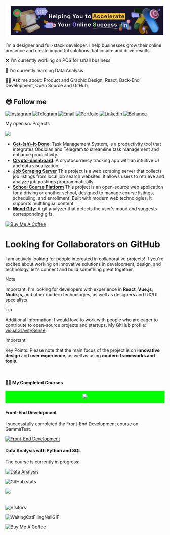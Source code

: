 ![Banner Test](img/banner-test.png)

I’m a designer and full-stack developer. I help businesses grow their online presence and create impactful solutions that inspire and drive results.
<br>

⚒️ I’m currently working on POS for small business

🏫 I’m currently learning Data Analysis

🙋‍♂️ Ask me about: Product and Graphic Design, React, Back-End Development, Open Source and GitHub 

## 😎 Follow me
[![Instagram](https://ziadoua.github.io/m3-Markdown-Badges/badges/Instagram/instagram1.svg)](https://www.instagram.com/gornainsta/) [![Telegram](https://ziadoua.github.io/m3-Markdown-Badges/badges/Telegram/telegram1.svg)](https://t.me/visual_sense/)
 [![Email](https://ziadoua.github.io/m3-Markdown-Badges/badges/Mail/mail2.svg)](mailto:dmitri.gornakov@gmail.com) [![Portfolio](https://ziadoua.github.io/m3-Markdown-Badges/badges/MyPortfolio/myportfolio1.svg)](https://visualgravitysense.github.io/website-portfolio-blog/) [![LinkedIn](https://ziadoua.github.io/m3-Markdown-Badges/badges/LinkedIn/linkedin1.svg)](https://www.linkedin.com/in/dmitri-gornakov-7a664840/) [![Behance](https://ziadoua.github.io/m3-Markdown-Badges/badges/Behance/behance1.svg)](https://www.behance.net/digo_agency) 


My open src Projects

![](https://i.imgur.com/waxVImv.png)

- **[Get-(sh)-It-Done](https://github.com/visualGravitySense/Get-sh-it-Done)**: Task Management System, is a productivity tool that integrates Obsidian and Telegram to streamline task management and enhance productivity.
- **[Crypto-dashboard](https://github.com/visualGravitySense/crypto-data)**: A cryptocurrency tracking app with an intuitive UI and data visualization.
- **[Job Scraping Server](https://github.com/visualGravitySense/digo_django)** This project is a web scraping server that collects job listings from local job search websites. It allows users to retrieve and analyze job postings programmatically.
- **[School Course Platform](https://github.com/visualGravitySense/auto-school)** This project is an open-source web application for a driving or another school, designed to manage course listings, scheduling, and enrollment. Built with modern web technologies, it supports multilingual content.
- **[Mood Gify](https://github.com/Kefirchik99/MoodGify-Front)**: A gif analyzer that detects the user's mood and suggests corresponding gifs.


<a href="https://buymeacoffee.com/visualgravitysense" target="_blank">
    <img src="https://cdn.buymeacoffee.com/buttons/v2/default-yellow.png" alt="Buy Me A Coffee" style="height: 50px !important;width: 180px !important;">
</a>

<br>

# Looking for Collaborators on GitHub

I am actively looking for people interested in collaborative projects! If you're excited about working on innovative solutions in development, design, and technology, let's connect and build something great together.

> [!NOTE]  
> Important: I'm looking for developers with experience in **React**, **Vue.js**, **Node.js**, and other modern technologies, as well as designers and UX/UI specialists.

> [!TIP]  
> Additional Information: I would love to work with people who are eager to contribute to open-source projects and startups. My GitHub profile: [visualGravitySense](https://github.com/visualGravitySense).

> [!IMPORTANT]  
> Key Points: Please note that the main focus of the project is on **innovative design** and **user experience**, as well as using **modern frameworks and tools**.

 <br>

#### 🧑‍🎓 My Completed Courses

<div align="center" style="background-color: #00FF00; padding: 10px;">
    <img src="https://user-images.githubusercontent.com/73097560/115834477-dbab4500-a447-11eb-908a-139a6edaec5c.gif" />
</div>


#### Front-End Development

I successfully completed the Front-End Development course on GammaTest.

[![Front-End Development](https://img.shields.io/badge/Front--End_Development-Certificate-%23007acc?style=for-the-badge&logo=html5&logoColor=white)](https://www.gammatest.net/certificates/56528a77cd50f8079eedfde706a098e7e0c6aeae.php)

#### Data Analysis with Python and SQL

The course is currently in progress:

[![Data Analysis](https://img.shields.io/badge/Data_Analysis-Python_&_SQL-%233572A5?style=for-the-badge&logo=python&logoColor=white)](https://www.gammatest.net/en/data_analysis_course.php)



 <div>

  
   ![GitHub stats](https://github-readme-stats.vercel.app/api?username=visualGravitySense&show_icons=true&hide_title=true&hide=prs&count_private=true&theme=tokyonight)
<!--   <img src="https://github-readme-stats.vercel.app/api?username=visualGravitySense&show_icons=true&locale=en&langs_count=20&count_private=true&theme=radical&layout=compact&hide_border=false&bg_color=000000&border_color=808080"  height=100%/> -->
  

<a href="https://github.com/visualGravitySense">
  <img src="https://github-profile-summary-cards.vercel.app/api/cards/profile-details?username=visualGravitySense&theme=tokyonight"/>
</a>
</div>





<br/>







<!--
![My GitHub activity](https://github-readme-activity-graph.vercel.app/graph?username=visualGravitySense&theme=github-compact)
-->

![Visitors](https://komarev.com/ghpvc/?username=visualGravitySense&label=visitors&color=0e75b6&style=for-the-badge)

![WaitingCatFilingNailGIF](https://github.com/user-attachments/assets/e354fcb0-bd38-4788-9008-ae210cd6cf01)

<a href="https://buymeacoffee.com/visualgravitysense" target="_blank">
    <img src="https://cdn.buymeacoffee.com/buttons/v2/default-yellow.png" alt="Buy Me A Coffee" style="height: 50px !important;width: 180px !important;">
</a>

<!--
**visualGravitySense/visualGravitySense** is a ✨ _special_ ✨ repository because its `README.md` (this file) appears on your GitHub profile.

Here are some ideas to get you started:

- 🔭 I’m currently working on ...
- 🌱 I’m currently learning ...
- 👯 I’m looking to collaborate on ...
- 🤔 I’m looking for help with ...
- 💬 Ask me about ...
- 📫 How to reach me: ...
- 😄 Pronouns: ...
- ⚡ Fun fact: ...
-->
